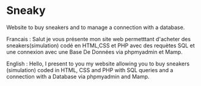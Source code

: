 # Sneaky
Website to buy sneakers and to manage a connection with a database.

Francais :
Salut je vous présente mon site web permetttant d'acheter des sneakers(simulation) codé en HTML,CSS et PHP avec des requètes SQL et une connexion avec une Base De Données via phpmyadmin et Mamp.

English :
Hello, I present to you my website allowing you to buy sneakers (simulation) coded in HTML, CSS and PHP with SQL queries and a connection with a Database via phpmyadmin and Mamp.
